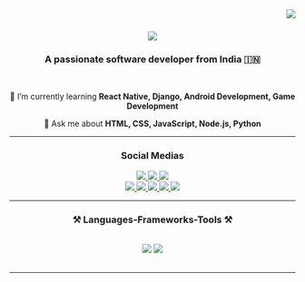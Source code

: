 <img align="right" src="https://visitor-badge.laobi.icu/badge?page_id=ComputeWithManas.ComputeWithManas" />

<h1 align="center">
    <img src="https://readme-typing-svg.herokuapp.com/?font=Tac+One&size=50&center=true&vCenter=true&width=500&height=70&duration=4000&lines=Hi+There!+👋;+I'm+Manas+Agrawal!;" />
</h1>

<h3 align="center">A passionate software developer from India 🇮🇳</h3>

<br/>

<div align="center">
 
 <!-- 🔭 I’m currently working on **a marketplace** -->
 
 🌱 I’m currently learning **React Native, Django, Android Development, Game Development**

💬 Ask me about **HTML, CSS, JavaScript, Node.js, Python**

<!-- ⚡ Fun fact **Game of Thrones Night's Watch cloaks are made from Ikea rugs** -->

</div>
 
<hr/>

<div align="center">
  <h3>
    Social Medias
  </h3>

  <a href="https://youtube.com/@ComputeWithManasOfficial?si=pP8x6GLagNT5A9Zv" target="_blank">
    <img src="https://img.shields.io/badge/YouTube-white?style=for-the-badge&logo=youtube&logoColor=FF0000" target="_blank" />
  </a>
  <a href="https://www.facebook.com/ComputeWithManasOfficial">
    <img src="https://img.shields.io/badge/Facebook Page-white?style=for-the-badge&logo=facebook&logoColor=0866FF" />
  </a>
  <a href="https://www.instagram.com/computewithmanas/">
    <img src="https://img.shields.io/badge/Instagram-white?style=for-the-badge&logo=instagram&logoColor=E4405F" />
  </a>

  <br/>

  <a href="https://twitter.com/ComputeWitManas">
    <img src="https://img.shields.io/badge/Twitter-white?style=for-the-badge&logo=twitter&logoColor=1D9BF0" />
  </a>
  <a href="https://github.com/ComputeWithManas" target="_blank">
     <img src="https://img.shields.io/badge/GitHub-white?style=for-the-badge&logo=github&logoColor=181717" target="_blank" />
  </a>
  <a href="mailto:computewithmanas@gmail.com">
    <img src="https://img.shields.io/badge/GMail-white?style=for-the-badge&logo=gmail&logoColor=EA4335" />
  </a>
  <a href="https://discord.gg/v8hukJdmaC">
    <img src="https://img.shields.io/badge/Discord Server-white?style=for-the-badge&logo=discord&logoColor=5865F2" />
  </a>
  <a href="https://replit.com/@ComputeWithManas">
    <img src="https://img.shields.io/badge/Replit-white?style=for-the-badge&logo=replit&logoColor=F26207" />
  </a>

</div>

 <hr/>
 
<h3 align="center">⚒️ Languages-Frameworks-Tools ⚒️</h3>
<br/>
<div align="center">
    <img src="https://skillicons.dev/icons?i=html,css,javascript,vscode,sublime,atom,androidstudio,pycharm,idea,webstorm,github,figma,git" />
    <img src="https://skillicons.dev/icons?i=react,tailwind,bootstrap,nodejs,python,typescript,express,firebase,mongodb,c,java,nextjs,mysql,flask" /><br>
</div>

<br/>
<hr/>

<!-- <div align="center">
  <h2>🐍 My Contributions 🐍</h2>
  <br>
  <img alt="snake eating my contributions" src="https://raw.githubusercontent.com/ComputeWithManas/ComputeWithManas/output/github-contribution-grid-snake.svg" />
  
  <br/><br/><br/>
</div>

<hr/>

<h2 align="center">⚡ Stats ⚡</h2>
<br>
<div align=center>
  <img width=390 src="https://github-readme-streak-stats-salesp07.vercel.app/?user=salesp07&count_private=true&theme=react&border_radius=10" alt="streak stats"/>
  <img width=390 src="https://github-readme-stats-salesp07.vercel.app/api?username=salesp07&count_private=true&show_icons=true&theme=react&rank_icon=github&border_radius=10" alt="readme stats" />
  <br/>
  <img width=325 align="center" src="https://github-readme-stats-salesp07.vercel.app/api/top-langs/?username=salesp07&hide=HTML&langs_count=8&layout=compact&theme=react&border_radius=10&size_weight=0.5&count_weight=0.5&exclude_repo=github-readme-stats" alt="top langs" />
</div>

<br/><br/>

<hr/>

<br/>

<div align="center">
<a href='https://ko-fi.com/V7V4RAK9C' target='_blank'><img height='64' style='border:0px;height:64px;' src='https://storage.ko-fi.com/cdn/kofi1.png?v=3' border='0' alt='Buy Me a Coffee at ko-fi.com' /></a>
</div>

<br/> -->
